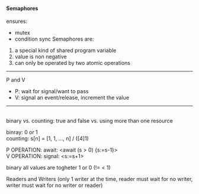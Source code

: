 #### Semaphores

ensures:
- mutex
- condition sync
Semaphores are:
1. a special kind of shared program variable
2. value is non negative
3. can only be operated by two atomic operations
<hr>

P and V
- P: wait for signal/want to pass
- V: signal an event/release, increment the value
<hr>
<br>
binary vs. counting: true and false vs. using more than one resource

binray: 0 or 1 <br>
counting: s[n] = [1, 1, ..., n] / ([4]1) <br>

P OPERATION: await: <await (s > 0) {s:=s-1}>
<br>
V OPERATION: signal: <s:=s+1>

binary all values are togheter 1 or 0 (!= < 1)


Readers and Writers
(only 1 writer at the time, reader must wait for no writer, writer must wait for no writer or reader)